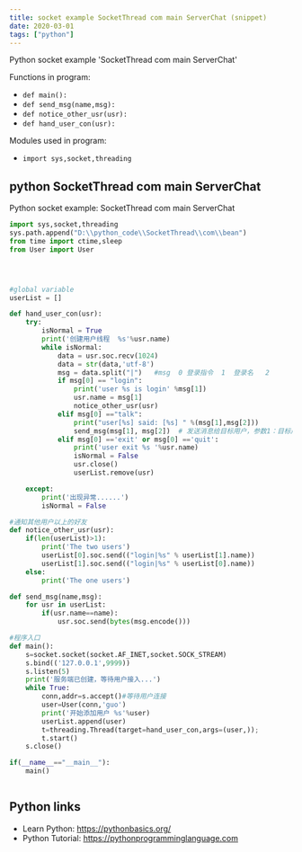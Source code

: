 ```yaml
---
title: socket example SocketThread com main ServerChat (snippet)
date: 2020-03-01
tags: ["python"]
---
```

Python socket example 'SocketThread com main ServerChat'

Functions in program: 
* `def main():`
* `def send_msg(name,msg):`
* `def notice_other_usr(usr):`
* `def hand_user_con(usr):`

Modules used in program: 
* `import sys,socket,threading`

## python SocketThread com main ServerChat

Python socket example: SocketThread com main ServerChat

```python
import sys,socket,threading
sys.path.append("D:\\python_code\\SocketThread\\com\\bean")
from time import ctime,sleep
from User import User




#global variable
userList = []

def hand_user_con(usr):
    try:
        isNormal = True
        print('创建用户线程  %s'%usr.name)
        while isNormal:
            data = usr.soc.recv(1024)
            data = str(data,'utf-8')
            msg = data.split("|")   #msg  0 登录指令  1  登录名   2
            if msg[0] == "login":
                print('user %s is login' %msg[1])
                usr.name = msg[1]
                notice_other_usr(usr)
            elif msg[0] =="talk":
                print("user[%s] said: [%s] " %(msg[1],msg[2]))
                send_msg(msg[1], msg[2])  # 发送消息给目标用户，参数1：目标用户，参数2：消息内容
            elif msg[0] =='exit' or msg[0] =='quit':
                print('user exit %s '%usr.name)
                isNormal = False
                usr.close()
                userList.remove(usr)

    except:
        print('出现异常......')
        isNormal = False

#通知其他用户以上的好友
def notice_other_usr(usr):
    if(len(userList)>1):
        print('The two users')
        userList[0].soc.send(("login|%s" % userList[1].name))
        userList[1].soc.send(("login|%s" % userList[0].name))
    else:
        print('The one users')

def send_msg(name,msg):
    for usr in userList:
        if(usr.name==name):
            usr.soc.send(bytes(msg.encode()))

#程序入口
def main():
    s=socket.socket(socket.AF_INET,socket.SOCK_STREAM)
    s.bind(('127.0.0.1',9999))
    s.listen(5)
    print('服务端已创建，等待用户接入...')
    while True:
        conn,addr=s.accept()#等待用户连接
        user=User(conn,'guo')
        print('开始添加用户 %s'%user)
        userList.append(user)
        t=threading.Thread(target=hand_user_con,args=(user,));
        t.start()
    s.close()

if(__name__=="__main__"):
    main()



```

## Python links

- Learn Python: https://pythonbasics.org/
- Python Tutorial: https://pythonprogramminglanguage.com
